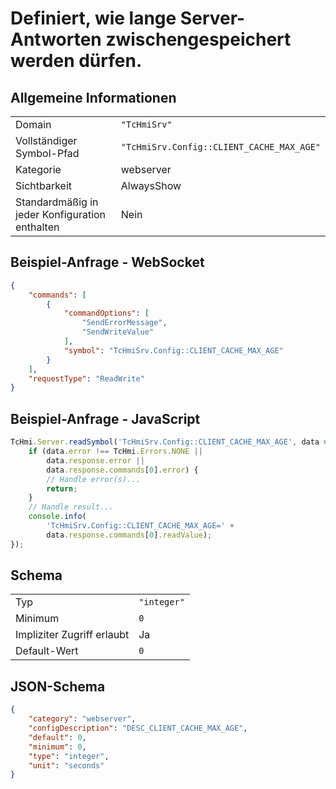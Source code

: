 # Definiert, wie lange Server-Antworten zwischengespeichert werden dürfen.

## Allgemeine Informationen

|  |  |
| - | - |
| Domain | `"TcHmiSrv"` |
| Vollständiger Symbol-Pfad | `"TcHmiSrv.Config::CLIENT_CACHE_MAX_AGE"` |
| Kategorie | webserver |
| Sichtbarkeit | AlwaysShow |
| Standardmäßig in jeder Konfiguration enthalten | Nein |

## Beispiel-Anfrage - WebSocket

```json
{
    "commands": [
        {
            "commandOptions": [
                "SendErrorMessage",
                "SendWriteValue"
            ],
            "symbol": "TcHmiSrv.Config::CLIENT_CACHE_MAX_AGE"
        }
    ],
    "requestType": "ReadWrite"
}
```

## Beispiel-Anfrage - JavaScript

```javascript
TcHmi.Server.readSymbol('TcHmiSrv.Config::CLIENT_CACHE_MAX_AGE', data => {
    if (data.error !== TcHmi.Errors.NONE ||
        data.response.error ||
        data.response.commands[0].error) {
        // Handle error(s)...
        return;
    }
    // Handle result...
    console.info(
        'TcHmiSrv.Config::CLIENT_CACHE_MAX_AGE=' +
        data.response.commands[0].readValue);
});
```

## Schema

|  |  |
| - | - |
| Typ | `"integer"` |
| Minimum | `0` |
| Impliziter Zugriff erlaubt | Ja |
| Default-Wert | `0` |

## JSON-Schema

```json
{
    "category": "webserver",
    "configDescription": "DESC_CLIENT_CACHE_MAX_AGE",
    "default": 0,
    "minimum": 0,
    "type": "integer",
    "unit": "seconds"
}
```
